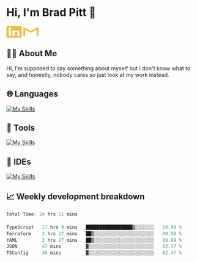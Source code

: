 # Hi, I'm Brad Pitt 👋


<a href="https://www.linkedin.com/in/mathias-mauraisin/" target="blank"><img align="center" src="./icons/linkedin.svg" alt="https://www.linkedin.com/in/mathias-mauraisin/" height="30" width="40" /></a>
<a href="mailto:mathias.mauraisin.pro@gmail.com" target="blank"><img align="center" src="./icons/gmail.svg" alt="redrew" height="30" width="40" /></a>




<!-- ![snap](images/Snap_dark.png?raw=true) -->
<!-- ![snap](images/Snap_dark_bg.png?raw=true) -->


<!-- [![My Skills](https://skillicons.dev/icons?i=c,cpp,html,css,js,ts,)](https://skillicons.dev) -->

## 🙋‍♂️&nbsp;About Me

Hi, I'm supposed to say something about myself but I don't know what to say, and honestly, nobody cares so just look at my work instead.

## 🌐&nbsp;Languages

<!-- <img src="./icons_2.svg"> -->


[![My Skills](https://skillicons.dev/icons?i=c,cpp,ts,html,css,markdown,java,php,&perline=10)](https://skillicons.dev)

<!-- ## 📕&nbsp;Frameworks and Libraries for Web Development

[![My Skills](https://skillicons.dev/icons?i=react,tailwind,materialui,nestjs,postgres,express,nodejs,figma,vercel,&perline=10)](https://skillicons.dev) -->

## 🔧&nbsp;Tools 

[![My Skills](https://skillicons.dev/icons?i=git,github,linux,docker,kubernetes&perline=9)](https://skillicons.dev)

## 📝&nbsp;IDEs

[![My Skills](https://skillicons.dev/icons?i=vscode,neovim&perline=9)](https://skillicons.dev)

## 📈&nbsp;Weekly development breakdown

<!-- [![mamaurai's 42 stats](https://badge42.vercel.app/api/v2/cl1l4qz93000609l4yixitcl4/stats?cursusId=21&coalitionId=45)](https://github.com/JaeSeoKim/badge42) -->





<!--START_SECTION:waka-->

```rust
Total Time: 24 hrs 51 mins

TypeScript   17 hrs 9 mins   █████████████████▒░░░░░░░   68.99 %
Terraform    2 hrs 27 mins   ██▒░░░░░░░░░░░░░░░░░░░░░░   09.90 %
YAML         2 hrs 27 mins   ██▒░░░░░░░░░░░░░░░░░░░░░░   09.89 %
JSON         47 mins         ▓░░░░░░░░░░░░░░░░░░░░░░░░   03.17 %
TSConfig     36 mins         ▓░░░░░░░░░░░░░░░░░░░░░░░░   02.47 %
```

<!--END_SECTION:waka-->


